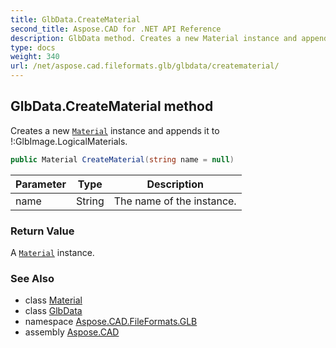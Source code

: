 ```yaml
---
title: GlbData.CreateMaterial
second_title: Aspose.CAD for .NET API Reference
description: GlbData method. Creates a new Material instance and appends it to GlbImage.LogicalMaterials
type: docs
weight: 340
url: /net/aspose.cad.fileformats.glb/glbdata/creatematerial/
---
```

## GlbData.CreateMaterial method

Creates a new [`Material`](../../material/) instance and appends it to !:GlbImage.LogicalMaterials.

```csharp
public Material CreateMaterial(string name = null)
```

| Parameter | Type | Description |
| --- | --- | --- |
| name | String | The name of the instance. |

### Return Value

A [`Material`](../../material/) instance.

### See Also

* class [Material](../../material/)
* class [GlbData](../)
* namespace [Aspose.CAD.FileFormats.GLB](../../../aspose.cad.fileformats.glb/)
* assembly [Aspose.CAD](../../../)


